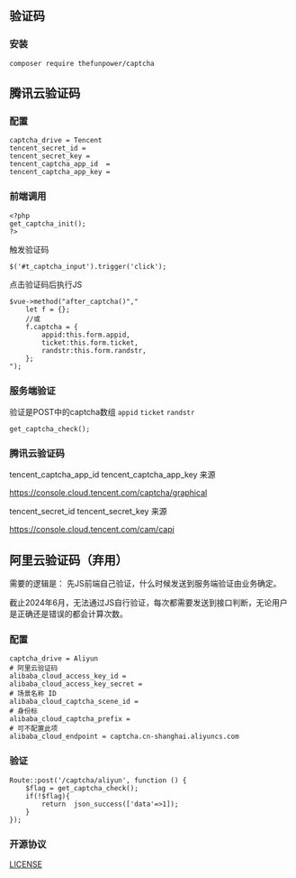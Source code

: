 ## 验证码
 

### 安装  

~~~
composer require thefunpower/captcha
~~~ 

## 腾讯云验证码

### 配置

~~~
captcha_drive = Tencent
tencent_secret_id = 
tencent_secret_key = 
tencent_captcha_app_id  = 
tencent_captcha_app_key = 
~~~

### 前端调用 

~~~
<?php 
get_captcha_init();
?>
~~~

触发验证码

~~~
$('#t_captcha_input').trigger('click'); 
~~~

点击验证码后执行JS

~~~
$vue->method("after_captcha()","
	let f = {}; 
	//或
	f.captcha = {
		appid:this.form.appid,
		ticket:this.form.ticket,
		randstr:this.form.randstr, 
	};
");
~~~


### 服务端验证

验证是POST中的captcha数组 `appid` `ticket` `randstr`

~~~
get_captcha_check();
~~~


### 腾讯云验证码

tencent_captcha_app_id  tencent_captcha_app_key 来源

https://console.cloud.tencent.com/captcha/graphical

tencent_secret_id tencent_secret_key 来源

https://console.cloud.tencent.com/cam/capi



## 阿里云验证码（弃用） 

需要的逻辑是： 先JS前端自己验证，什么时候发送到服务端验证由业务确定。

截止2024年6月，无法通过JS自行验证，每次都需要发送到接口判断，无论用户是正确还是错误的都会计算次数。

### 配置

~~~
captcha_drive = Aliyun
# 阿里云验证码  
alibaba_cloud_access_key_id = 
alibaba_cloud_access_key_secret = 
# 场景名称 ID
alibaba_cloud_captcha_scene_id = 
# 身份标
alibaba_cloud_captcha_prefix = 
# 可不配置此项
alibaba_cloud_endpoint = captcha.cn-shanghai.aliyuncs.com
~~~

### 验证

~~~
Route::post('/captcha/aliyun', function () {   
	$flag = get_captcha_check(); 
	if(!$flag){
		return  json_success(['data'=>1]);
	}
});
~~~
 

### 开源协议 

[LICENSE](LICENSE)
 
  
 
